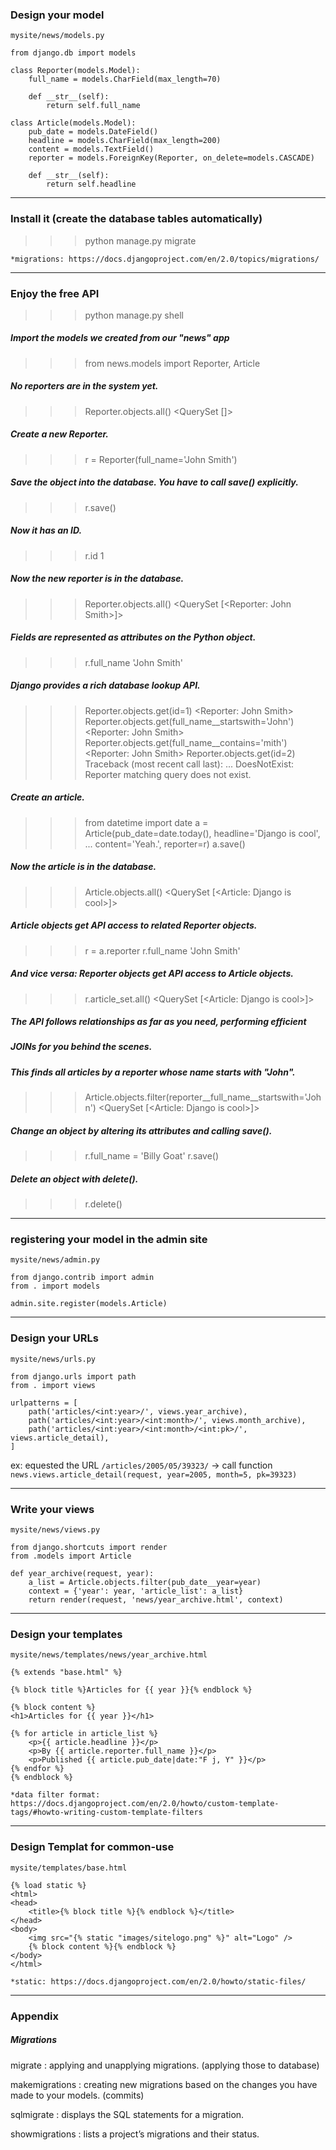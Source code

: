 ### Design your model

`mysite/news/models.py`

    from django.db import models

    class Reporter(models.Model):
        full_name = models.CharField(max_length=70)

        def __str__(self):
            return self.full_name

    class Article(models.Model):
        pub_date = models.DateField()
        headline = models.CharField(max_length=200)
        content = models.TextField()
        reporter = models.ForeignKey(Reporter, on_delete=models.CASCADE)

        def __str__(self):
            return self.headline

------------------------------------------------------------------------------------
### Install it (create the database tables automatically)

>>>python manage.py migrate

`*migrations: https://docs.djangoproject.com/en/2.0/topics/migrations/`

------------------------------------------------------------------------------------
### Enjoy the free API

>>>python manage.py shell

##### Import the models we created from our "news" app
>>> from news.models import Reporter, Article

##### No reporters are in the system yet.
>>> Reporter.objects.all()
<QuerySet []>

##### Create a new Reporter.
>>> r = Reporter(full_name='John Smith')

##### Save the object into the database. You have to call save() explicitly.
>>> r.save()

##### Now it has an ID.
>>> r.id
1

##### Now the new reporter is in the database.
>>> Reporter.objects.all()
<QuerySet [<Reporter: John Smith>]>

##### Fields are represented as attributes on the Python object.
>>> r.full_name
'John Smith'

##### Django provides a rich database lookup API.
>>> Reporter.objects.get(id=1)
<Reporter: John Smith>
>>> Reporter.objects.get(full_name__startswith='John')
<Reporter: John Smith>
>>> Reporter.objects.get(full_name__contains='mith')
<Reporter: John Smith>
>>> Reporter.objects.get(id=2)
Traceback (most recent call last):
    ...
DoesNotExist: Reporter matching query does not exist.

##### Create an article.
>>> from datetime import date
>>> a = Article(pub_date=date.today(), headline='Django is cool',
...     content='Yeah.', reporter=r)
>>> a.save()

##### Now the article is in the database.
>>> Article.objects.all()
<QuerySet [<Article: Django is cool>]>

##### Article objects get API access to related Reporter objects.
>>> r = a.reporter
>>> r.full_name
'John Smith'

##### And vice versa: Reporter objects get API access to Article objects.
>>> r.article_set.all()
<QuerySet [<Article: Django is cool>]>

##### The API follows relationships as far as you need, performing efficient
##### JOINs for you behind the scenes.
##### This finds all articles by a reporter whose name starts with "John".
>>> Article.objects.filter(reporter__full_name__startswith='John')
<QuerySet [<Article: Django is cool>]>

##### Change an object by altering its attributes and calling save().
>>> r.full_name = 'Billy Goat'
>>> r.save()

##### Delete an object with delete().
>>> r.delete()

------------------------------------------------------------------------------------
### registering your model in the admin site

`mysite/news/admin.py`

    from django.contrib import admin
    from . import models

    admin.site.register(models.Article)

------------------------------------------------------------------------------------
### Design your URLs

`mysite/news/urls.py`

    from django.urls import path
    from . import views

    urlpatterns = [
        path('articles/<int:year>/', views.year_archive),
        path('articles/<int:year>/<int:month>/', views.month_archive),
        path('articles/<int:year>/<int:month>/<int:pk>/', views.article_detail),
    ]

ex: equested the URL `/articles/2005/05/39323/` -> 
  call function `news.views.article_detail(request, year=2005, month=5, pk=39323)`

------------------------------------------------------------------------------------
### Write your views

`mysite/news/views.py`

    from django.shortcuts import render
    from .models import Article

    def year_archive(request, year):
        a_list = Article.objects.filter(pub_date__year=year)
        context = {'year': year, 'article_list': a_list}
        return render(request, 'news/year_archive.html', context)

------------------------------------------------------------------------------------
### Design your templates

`mysite/news/templates/news/year_archive.html`

    {% extends "base.html" %}

    {% block title %}Articles for {{ year }}{% endblock %}

    {% block content %}
    <h1>Articles for {{ year }}</h1>

    {% for article in article_list %}
        <p>{{ article.headline }}</p>
        <p>By {{ article.reporter.full_name }}</p>
        <p>Published {{ article.pub_date|date:"F j, Y" }}</p>
    {% endfor %}
    {% endblock %}

`*data filter format: https://docs.djangoproject.com/en/2.0/howto/custom-template-tags/#howto-writing-custom-template-filters`

------------------------------------------------------------------------------------
### Design Templat for common-use

`mysite/templates/base.html`

    {% load static %}
    <html>
    <head>
        <title>{% block title %}{% endblock %}</title>
    </head>
    <body>
        <img src="{% static "images/sitelogo.png" %}" alt="Logo" />
        {% block content %}{% endblock %}
    </body>
    </html>

`*static: https://docs.djangoproject.com/en/2.0/howto/static-files/`

------------------------------------------------------------------------------------

### Appendix

##### Migrations

  migrate : applying and unapplying migrations. (applying those to database)
  
  makemigrations : creating new migrations based on the changes you have made to your models. (commits)
  
  sqlmigrate : displays the SQL statements for a migration.
  
  showmigrations : lists a project’s migrations and their status.  
